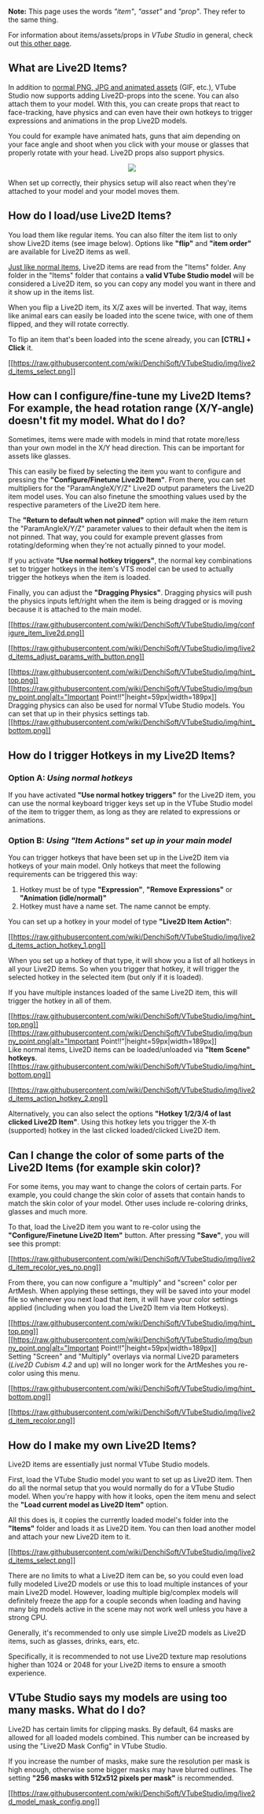 **Note:** This page uses the words _"item"_, _"asset"_ and _"prop"_. They refer to the same thing. 

For information about items/assets/props in _VTube Studio_ in general, check out [this other page](https://github.com/DenchiSoft/VTubeStudio/wiki/Item-System).

## What are Live2D Items?

In addition to [normal PNG, JPG and animated assets](https://github.com/DenchiSoft/VTubeStudio/wiki/Item-System) (GIF, etc.), VTube Studio now supports adding Live2D-props into the scene. You can also attach them to your model. With this, you can create props that react to face-tracking, have physics and can even have their own hotkeys to trigger expressions and animations in the prop Live2D models.

You could for example have animated hats, guns that aim depending on your face angle and shoot when you click with your mouse or glasses that properly rotate with your head. Live2D props also support physics.

<p align="center">
  <img src="https://raw.githubusercontent.com/wiki/DenchiSoft/VTubeStudio/img/pudding_head_gif.gif" />
</p>

When set up correctly, their physics setup will also react when they're attached to your model and your model moves them.

## How do I load/use Live2D Items?

You load them like regular items. You can also filter the item list to only show Live2D items (see image below). Options like **"flip"** and **"item order"** are available for Live2D items as well.

[Just like normal items](https://github.com/DenchiSoft/VTubeStudio/wiki/Item-System), Live2D items are read from the "Items" folder. Any folder in the "Items" folder that contains a **valid VTube Studio model** will be considered a Live2D item, so you can copy any model you want in there and it show up in the items list.

When you flip a Live2D item, its X/Z axes will be inverted. That way, items like animal ears can easily be loaded into the scene twice, with one of them flipped, and they will rotate correctly.

To flip an item that's been loaded into the scene already, you can **[CTRL] + Click** it. 

[[https://raw.githubusercontent.com/wiki/DenchiSoft/VTubeStudio/img/live2d_items_select.png]]

## How can I configure/fine-tune my Live2D Items? For example, the head rotation range (X/Y-angle) doesn't fit my model. What do I do?

Sometimes, items were made with models in mind that rotate more/less than your own model in the X/Y head direction. This can be important for assets like glasses.

This can easily be fixed by selecting the item you want to configure and pressing the **"Configure/Finetune Live2D Item"**. From there, you can set multipliers for the "ParamAngleX/Y/Z" Live2D output parameters the Live2D item model uses. You can also finetune the smoothing values used by the respective parameters of the Live2D item here.

The **"Return to default when not pinned"** option will make the item return the "ParamAngleX/Y/Z"  parameter values to their default when the item is not pinned. That way, you could for example prevent glasses from rotating/deforming when they're not actually pinned to your model. 

If you activate **"Use normal hotkey triggers"**, the normal key combinations set to trigger hotkeys in the item's VTS model can be used to actually trigger the hotkeys when the item is loaded.

Finally, you can adjust the **"Dragging Physics"**. Dragging physics will push the physics inputs left/right when the item is being dragged or is moving because it is attached to the main model. 

[[https://raw.githubusercontent.com/wiki/DenchiSoft/VTubeStudio/img/configure_item_live2d.png]]

[[https://raw.githubusercontent.com/wiki/DenchiSoft/VTubeStudio/img/live2d_items_adjust_params_with_button.png]]

[[https://raw.githubusercontent.com/wiki/DenchiSoft/VTubeStudio/img/hint_top.png]]
[[https://raw.githubusercontent.com/wiki/DenchiSoft/VTubeStudio/img/bunny_point.png|alt="Important Point!!"|height=59px|width=189px]]<br/>
Dragging physics can also be used for normal VTube Studio models. You can set that up in their physics settings tab.
[[https://raw.githubusercontent.com/wiki/DenchiSoft/VTubeStudio/img/hint_bottom.png]]

## How do I trigger Hotkeys in my Live2D Items?

### Option A: _Using normal hotkeys_

If you have activated **"Use normal hotkey triggers"** for the Live2D item, you can use the normal keyboard trigger keys set up in the VTube Studio model of the item to trigger them, as long as they are related to expressions or animations.

### Option B: _Using "Item Actions" set up in your main model_

You can trigger hotkeys that have been set up in the Live2D item via hotkeys of your main model. Only hotkeys that meet the following requirements can be triggered this way:

1. Hotkey must be of type **"Expression"**, **"Remove Expressions"** or **"Animation (idle/normal)"**
2. Hotkey must have a name set. The name cannot be empty.

You can set up a hotkey in your model of type **"Live2D Item Action"**:

[[https://raw.githubusercontent.com/wiki/DenchiSoft/VTubeStudio/img/live2d_items_action_hotkey_1.png]]

When you set up a hotkey of that type, it will show you a list of all hotkeys in all your Live2D items. So when you trigger that hotkey, it will trigger the selected hotkey in the selected item (but only if it is loaded).

If you have multiple instances loaded of the same Live2D item, this will trigger the hotkey in all of them.

[[https://raw.githubusercontent.com/wiki/DenchiSoft/VTubeStudio/img/hint_top.png]]
[[https://raw.githubusercontent.com/wiki/DenchiSoft/VTubeStudio/img/bunny_point.png|alt="Important Point!!"|height=59px|width=189px]]<br/>
Like normal items, Live2D items can be loaded/unloaded via **"Item Scene" hotkeys**.
[[https://raw.githubusercontent.com/wiki/DenchiSoft/VTubeStudio/img/hint_bottom.png]]

[[https://raw.githubusercontent.com/wiki/DenchiSoft/VTubeStudio/img/live2d_items_action_hotkey_2.png]]

Alternatively, you can also select the options **"Hotkey 1/2/3/4 of last clicked Live2D Item"**. Using this hotkey lets you trigger the X-th (supported) hotkey in the last clicked loaded/clicked Live2D item.

## Can I change the color of some parts of the Live2D Items (for example skin color)?

For some items, you may want to change the colors of certain parts. For example, you could change the skin color of assets that contain hands to match the skin color of your model. Other uses include re-coloring drinks, glasses and much more.

To that, load the Live2D item you want to re-color using the **"Configure/Finetune Live2D Item"** button. After pressing **"Save"**, you will see this prompt:

[[https://raw.githubusercontent.com/wiki/DenchiSoft/VTubeStudio/img/live2d_item_recolor_yes_no.png]]

From there, you can now configure a "multiply" and "screen" color per ArtMesh. When applying these settings, they will be saved into your model file so whenever you next load that item, it will have your color settings applied (including when you load the Live2D Item via Item Hotkeys).

[[https://raw.githubusercontent.com/wiki/DenchiSoft/VTubeStudio/img/hint_top.png]]
[[https://raw.githubusercontent.com/wiki/DenchiSoft/VTubeStudio/img/bunny_point.png|alt="Important Point!!"|height=59px|width=189px]]<br/>
Setting "Screen" and "Multiply" overlays via normal Live2D parameters (_Live2D Cubism 4.2_ and up) will no longer work for the ArtMeshes you re-color using this menu.

[[https://raw.githubusercontent.com/wiki/DenchiSoft/VTubeStudio/img/hint_bottom.png]]

[[https://raw.githubusercontent.com/wiki/DenchiSoft/VTubeStudio/img/live2d_item_recolor.png]]


## How do I make my own Live2D Items?

Live2D items are essentially just normal VTube Studio models.

First, load the VTube Studio model you want to set up as Live2D item. Then do all the normal setup that you would normally do for a VTube Studio model. When you're happy with how it looks, open the item  menu and select the **"Load current model as Live2D Item"** option.

All this does is, it copies the currently loaded model's folder into the **"Items"** folder and loads it as Live2D item. You can then load another model and attach your new Live2D item to it. 

[[https://raw.githubusercontent.com/wiki/DenchiSoft/VTubeStudio/img/live2d_items_select.png]]

There are no limits to what a Live2D item can be, so you could even load fully modeled Live2D models or use this to load multiple instances of your main Live2D model. However, loading multiple big/complex models will definitely freeze the app for a couple seconds when loading and having many big models active in the scene may not work well unless you have a strong CPU.

Generally, it's recommended to only use simple Live2D models as Live2D items, such as glasses, drinks, ears, etc.

Specifically, it is recommended to not use Live2D texture map resolutions higher than 1024 or 2048 for your Live2D items to ensure a smooth experience.

## VTube Studio says my models are using too many masks. What do I do?

Live2D has certain limits for clipping masks. By default, 64 masks are allowed for all loaded models combined. This number can be increased by using the "Live2D Mask Config" in VTube Studio.

If you increase the number of masks, make sure the resolution per mask is high enough, otherwise some bigger masks may have blurred outlines. The setting **"256 masks with 512x512 pixels per mask"** is recommended.


[[https://raw.githubusercontent.com/wiki/DenchiSoft/VTubeStudio/img/live2d_model_mask_config.png]]
